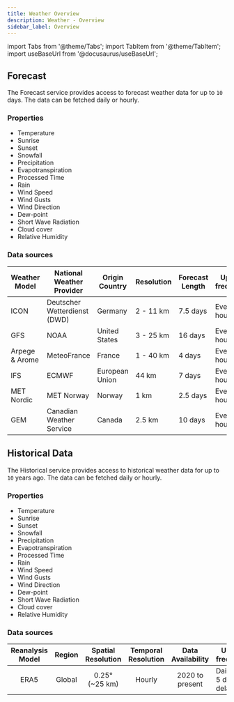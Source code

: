 ```yaml
---
title: Weather Overview
description: Weather - Overview
sidebar_label: Overview
---
```


import Tabs from '@theme/Tabs';
import TabItem from '@theme/TabItem';
import useBaseUrl from '@docusaurus/useBaseUrl';


## Forecast

The Forecast service provides access to forecast weather data for up to `10` days. The data can be fetched daily or hourly.

### Properties

- Temperature
- Sunrise
- Sunset
- Snowfall
- Precipitation
- Evapotranspiration
- Processed Time
- Rain
- Wind Speed
- Wind Gusts
- Wind Direction
- Dew-point
- Short Wave Radiation
- Cloud cover
- Relative Humidity


### Data sources
| Weather Model  | National Weather Provider    | Origin Country | Resolution | Forecast Length | Update frequency |
|----------------|------------------------------|----------------|------------|-----------------|------------------|
| ICON           | Deutscher Wetterdienst (DWD) | Germany        | 2 - 11 km  | 7.5 days        | Every 3 hours    |
| GFS            | NOAA                         | United States  | 3 - 25 km  | 16 days         | Every hour       |
| Arpege & Arome | MeteoFrance                  | France         | 1 - 40 km  | 4 days          | Every 6 hours    |
| IFS            | ECMWF                        | European Union | 44 km      | 7 days          | Every 6 hours    |
| MET Nordic     | MET Norway                   | Norway         | 1 km       | 2.5 days        | Every hour       |
| GEM            | Canadian Weather Service     | Canada         | 2.5 km     | 10 days         | Every 6 hours    |


## Historical Data
The Historical service provides access to historical weather data for up to `10` years ago. The data can be fetched daily or hourly.

### Properties

- Temperature
- Sunrise
- Sunset
- Snowfall
- Precipitation
- Evapotranspiration
- Processed Time
- Rain
- Wind Speed
- Wind Gusts
- Wind Direction
- Dew-point
- Short Wave Radiation
- Cloud cover
- Relative Humidity

### Data sources
| Reanalysis Model |    Region     | Spatial Resolution | Temporal Resolution | Data Availability | Update frequency        |
|:----------------:|:-------------:|:------------------:|:-------------------:|:-----------------:|-------------------------|
|      ERA5        |    Global     |   0.25° (~25 km)   |       Hourly        |  2020 to present  | Daily with 5 days delay |
